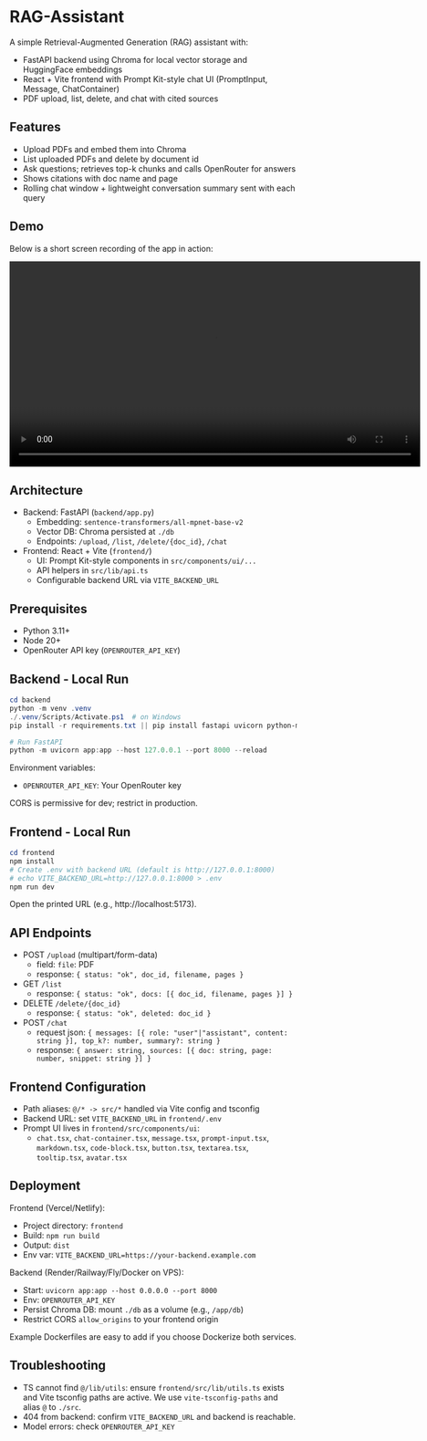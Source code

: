 # RAG-Assistant

A simple Retrieval-Augmented Generation (RAG) assistant with:
- FastAPI backend using Chroma for local vector storage and HuggingFace embeddings
- React + Vite frontend with Prompt Kit-style chat UI (PromptInput, Message, ChatContainer)
- PDF upload, list, delete, and chat with cited sources


## Features
- Upload PDFs and embed them into Chroma
- List uploaded PDFs and delete by document id
- Ask questions; retrieves top-k chunks and calls OpenRouter for answers
- Shows citations with doc name and page
- Rolling chat window + lightweight conversation summary sent with each query


## Demo
Below is a short screen recording of the app in action:

<video src="public/20251020-1226-52.7592098.mp4" width="720"></video>


## Architecture
- Backend: FastAPI (`backend/app.py`)
  - Embedding: `sentence-transformers/all-mpnet-base-v2`
  - Vector DB: Chroma persisted at `./db`
  - Endpoints: `/upload`, `/list`, `/delete/{doc_id}`, `/chat`
- Frontend: React + Vite (`frontend/`)
  - UI: Prompt Kit-style components in `src/components/ui/...`
  - API helpers in `src/lib/api.ts`
  - Configurable backend URL via `VITE_BACKEND_URL`


## Prerequisites
- Python 3.11+
- Node 20+
- OpenRouter API key (`OPENROUTER_API_KEY`)


## Backend - Local Run
```powershell
cd backend
python -m venv .venv
./.venv/Scripts/Activate.ps1  # on Windows
pip install -r requirements.txt || pip install fastapi uvicorn python-multipart langchain-community pypdf chromadb sentence-transformers httpx python-dotenv

# Run FastAPI
python -m uvicorn app:app --host 127.0.0.1 --port 8000 --reload
```
Environment variables:
- `OPENROUTER_API_KEY`: Your OpenRouter key

CORS is permissive for dev; restrict in production.


## Frontend - Local Run
```powershell
cd frontend
npm install
# Create .env with backend URL (default is http://127.0.0.1:8000)
# echo VITE_BACKEND_URL=http://127.0.0.1:8000 > .env
npm run dev
```
Open the printed URL (e.g., http://localhost:5173).


## API Endpoints
- POST `/upload` (multipart/form-data)
  - field: `file`: PDF
  - response: `{ status: "ok", doc_id, filename, pages }`
- GET `/list`
  - response: `{ status: "ok", docs: [{ doc_id, filename, pages }] }`
- DELETE `/delete/{doc_id}`
  - response: `{ status: "ok", deleted: doc_id }`
- POST `/chat`
  - request json: `{ messages: [{ role: "user"|"assistant", content: string }], top_k?: number, summary?: string }`
  - response: `{ answer: string, sources: [{ doc: string, page: number, snippet: string }] }`


## Frontend Configuration
- Path aliases: `@/* -> src/*` handled via Vite config and tsconfig
- Backend URL: set `VITE_BACKEND_URL` in `frontend/.env`
- Prompt UI lives in `frontend/src/components/ui`:
  - `chat.tsx`, `chat-container.tsx`, `message.tsx`, `prompt-input.tsx`, `markdown.tsx`, `code-block.tsx`, `button.tsx`, `textarea.tsx`, `tooltip.tsx`, `avatar.tsx`


## Deployment
Frontend (Vercel/Netlify):
- Project directory: `frontend`
- Build: `npm run build`
- Output: `dist`
- Env var: `VITE_BACKEND_URL=https://your-backend.example.com`

Backend (Render/Railway/Fly/Docker on VPS):
- Start: `uvicorn app:app --host 0.0.0.0 --port 8000`
- Env: `OPENROUTER_API_KEY`
- Persist Chroma DB: mount `./db` as a volume (e.g., `/app/db`)
- Restrict CORS `allow_origins` to your frontend origin

Example Dockerfiles are easy to add if you choose Dockerize both services.


## Troubleshooting
- TS cannot find `@/lib/utils`: ensure `frontend/src/lib/utils.ts` exists and Vite tsconfig paths are active. We use `vite-tsconfig-paths` and alias `@` to `./src`.
- 404 from backend: confirm `VITE_BACKEND_URL` and backend is reachable.
- Model errors: check `OPENROUTER_API_KEY`